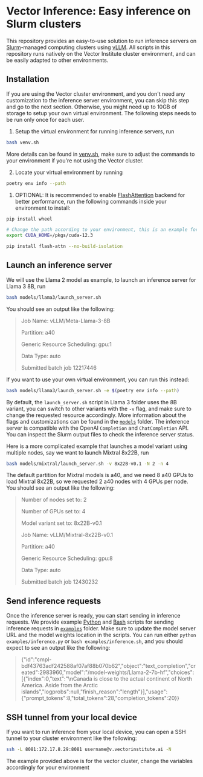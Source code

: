 # Vector Inference: Easy inference on Slurm clusters
This repository provides an easy-to-use solution to run inference servers on [Slurm](https://slurm.schedmd.com/overview.html)-managed computing clusters using [vLLM](https://docs.vllm.ai/en/latest/). All scripts in this repository runs natively on the Vector Institute cluster environment, and can be easily adapted to other environments.  

## Installation
If you are using the Vector cluster environment, and you don't need any customization to the inference server environment, you can skip this step and go to the next section. Otherwise, you might need up to 10GB of storage to setup your own virtual environment. The following steps needs to be run only once for each user.

1. Setup the virtual environment for running inference servers, run 
```bash
bash venv.sh
```
More details can be found in [venv.sh](venv.sh), make sure to adjust the commands to your environment if you're not using the Vector cluster.

2. Locate your virtual environment by running
```bash
poetry env info --path
```

1. OPTIONAL: It is recommended to enable [FlashAttention](https://github.com/Dao-AILab/flash-attention) backend for better performance, run the following commands inside your environment to install:
```bash
pip install wheel

# Change the path according to your environment, this is an example for the Vector cluster
export CUDA_HOME=/pkgs/cuda-12.3

pip install flash-attn --no-build-isolation
```

## Launch an inference server
We will use the Llama 2 model as example, to launch an inference server for Llama 3 8B, run
```bash
bash models/llama3/launch_server.sh
```
You should see an output like the following:
> Job Name: vLLM/Meta-Llama-3-8B
> 
> Partition: a40
> 
> Generic Resource Scheduling: gpu:1
> 
> Data Type: auto
> 
> Submitted batch job 12217446

If you want to use your own virtual environment, you can run this instead:
```bash
bash models/llama3/launch_server.sh -e $(poetry env info --path)
```
By default, the `launch_server.sh` script in Llama 3 folder uses the 8B variant, you can switch to other variants with the `-v` flag, and make sure to change the requested resource accordingly. More information about the flags and customizations can be found in the [`models`](models) folder. The inference server is compatible with the OpenAI `Completion` and `ChatCompletion` API. You can inspect the Slurm output files to check the inference server status. 

Here is a more complicated example that launches a model variant using multiple nodes, say we want to launch Mixtral 8x22B, run
```bash
bash models/mixtral/launch_server.sh -v 8x22B-v0.1 -N 2 -n 4
```
The default partition for Mixtral models is a40, and we need 8 a40 GPUs to load Mixtral 8x22B, so we requested 2 a40 nodes with 4 GPUs per node. You should see an output like the following:
> Number of nodes set to: 2
>
> Number of GPUs set to: 4
>
> Model variant set to: 8x22B-v0.1
> 
> Job Name: vLLM/Mixtral-8x22B-v0.1
> 
> Partition: a40
> 
> Generic Resource Scheduling: gpu:8
> 
> Data Type: auto
> 
> Submitted batch job 12430232

## Send inference requests
Once the inference server is ready, you can start sending in inference requests. We provide example [Python](examples/inference.py) and [Bash](examples/inference.sh) scripts for sending inference requests in [`examples`](examples) folder. Make sure to update the model server URL and the model weights location in the scripts. You can run either `python examples/inference.py` or `bash examples/inference.sh`, and you should expect to see an output like the following:
> {"id":"cmpl-bdf43763adf242588af07af88b070b62","object":"text_completion","created":2983960,"model":"/model-weights/Llama-2-7b-hf","choices":[{"index":0,"text":"\nCanada is close to the actual continent of North America. Aside from the Arctic islands","logprobs":null,"finish_reason":"length"}],"usage":{"prompt_tokens":8,"total_tokens":28,"completion_tokens":20}}

## SSH tunnel from your local device
If you want to run inference from your local device, you can open a SSH tunnel to your cluster environment like the following:
```bash
ssh -L 8081:172.17.8.29:8081 username@v.vectorinstitute.ai -N
```
The example provided above is for the vector cluster, change the variables accordingly for your environment
